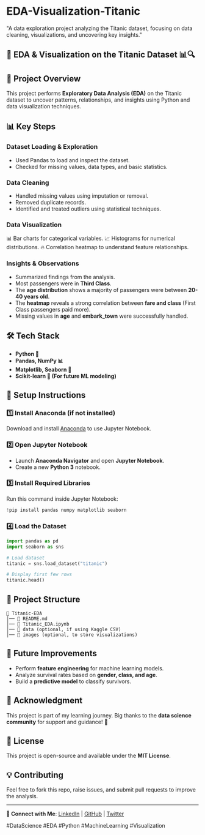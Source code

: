 # EDA-Visualization-Titanic
"A data exploration project analyzing the Titanic dataset, focusing on data cleaning, visualizations, and uncovering key insights."
## 🚀 EDA & Visualization on the Titanic Dataset 📊🔍

## 📌 Project Overview
This project performs **Exploratory Data Analysis (EDA)** on the Titanic dataset to uncover patterns, relationships, and insights using Python and data visualization techniques.

## 📊 Key Steps
### **Dataset Loading & Exploration**
- Used Pandas to load and inspect the dataset.
- Checked for missing values, data types, and basic statistics.

### **Data Cleaning**
- Handled missing values using imputation or removal.
- Removed duplicate records.
- Identified and treated outliers using statistical techniques.

### **Data Visualization**
📊 Bar charts for categorical variables.
📈 Histograms for numerical distributions.
🔥 Correlation heatmap to understand feature relationships.

### **Insights & Observations**
- Summarized findings from the analysis.
- Most passengers were in **Third Class**.
- The **age distribution** shows a majority of passengers were between **20-40 years old**.
- The **heatmap** reveals a strong correlation between **fare and class** (First Class passengers paid more).
- Missing values in **age** and **embark_town** were successfully handled.

## 🛠 Tech Stack
- **Python 🐍**
- **Pandas, NumPy 📊**
- **Matplotlib, Seaborn 🎨**
- **Scikit-learn 🤖 (For future ML modeling)**

## 🚀 Setup Instructions
### **1️⃣ Install Anaconda (if not installed)**
Download and install [Anaconda](https://www.anaconda.com/) to use Jupyter Notebook.

### **2️⃣ Open Jupyter Notebook**
- Launch **Anaconda Navigator** and open **Jupyter Notebook**.
- Create a new **Python 3** notebook.

### **3️⃣ Install Required Libraries**
Run this command inside Jupyter Notebook:
```python
!pip install pandas numpy matplotlib seaborn
```

### **4️⃣ Load the Dataset**
```python
import pandas as pd
import seaborn as sns

# Load dataset
titanic = sns.load_dataset("titanic")

# Display first few rows
titanic.head()
```

## 📁 Project Structure
```
📂 Titanic-EDA
│── 📄 README.md
│── 📄 Titanic_EDA.ipynb
│── 📂 data (optional, if using Kaggle CSV)
│── 📂 images (optional, to store visualizations)
```

## 🌟 Future Improvements
- Perform **feature engineering** for machine learning models.
- Analyze survival rates based on **gender, class, and age**.
- Build a **predictive model** to classify survivors.

## 🤝 Acknowledgment
This project is part of my learning journey.
Big thanks to the **data science community** for support and guidance! 🙌

## 📜 License
This project is open-source and available under the **MIT License**.

## 💡 Contributing
Feel free to fork this repo, raise issues, and submit pull requests to improve the analysis.

---
**🔗 Connect with Me**: [LinkedIn](https://www.linkedin.com/) | [GitHub](https://github.com/) | [Twitter](https://twitter.com/)

#DataScience #EDA #Python #MachineLearning #Visualization

